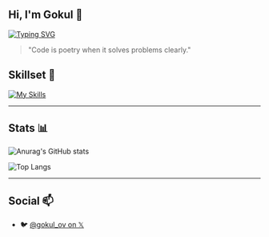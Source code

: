 ## Hi, I'm Gokul 👋

[![Typing SVG](https://readme-typing-svg.demolab.com?font=Fira+Code&size=22&duration=2000&pause=1000&color=7CF71A&center=true&width=435&lines=%24+Creative+Technologist;%24+Automating+the+boring+stuff)](https://git.io/typing-svg)

> "Code is poetry when it solves problems clearly."

## Skillset 🚀

[![My Skills](https://skillicons.dev/icons?i=python,bash,linux,nodejs,git,react,go,js,html)](https://skillicons.dev)

---
## Stats 📊

![Anurag's GitHub stats](https://github-readme-stats.vercel.app/api?username=gokul810&show_icons=true&theme=merko)

![Top Langs](https://github-readme-stats.vercel.app/api/top-langs/?username=gokul810&layout=compact)

---
## Social 📫
- 🐦 [@gokul_ov on 𝕏](https://twitter.com/gokul_ov)

<img src="https://www.animatedimages.org/data/media/562/animated-line-image-0184.gif" width="1920" height=0.4/>
